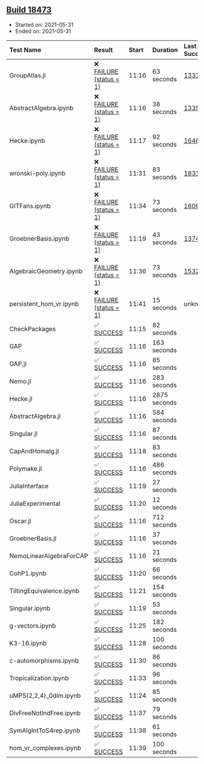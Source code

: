 ## [Build 18473](https://oscarci.mathematik.uni-kl.de/job/oscar/18473/)

* Started on: 2021-05-31
* Ended on: 2021-05-31

| Test Name    | Result | Start | Duration | Last Success | First Failure |
|:-------------|:-------|:------|:---------|:-------------|:--------------|
| GroupAtlas.jl | ❌ [FAILURE (status = 1)](https://oscarci.mathematik.uni-kl.de/job/oscar/18473/artifact/logs/build-18473/GroupAtlas.jl.log) | 11:16 | 63 seconds | [13311](https://oscarci.mathematik.uni-kl.de/job/oscar/13311/) | [13312](https://oscarci.mathematik.uni-kl.de/job/oscar/13312/) |
| AbstractAlgebra.ipynb | ❌ [FAILURE (status = 1)](https://oscarci.mathematik.uni-kl.de/job/oscar/18473/artifact/logs/build-18473/AbstractAlgebra.ipynb.log) | 11:16 | 38 seconds | [13355](https://oscarci.mathematik.uni-kl.de/job/oscar/13355/) | [13356](https://oscarci.mathematik.uni-kl.de/job/oscar/13356/) |
| Hecke.ipynb | ❌ [FAILURE (status = 1)](https://oscarci.mathematik.uni-kl.de/job/oscar/18473/artifact/logs/build-18473/Hecke.ipynb.log) | 11:17 | 92 seconds | [16463](https://oscarci.mathematik.uni-kl.de/job/oscar/16463/) | [16464](https://oscarci.mathematik.uni-kl.de/job/oscar/16464/) |
| wronski-poly.ipynb | ❌ [FAILURE (status = 1)](https://oscarci.mathematik.uni-kl.de/job/oscar/18473/artifact/logs/build-18473/wronski-poly.ipynb.log) | 11:31 | 83 seconds | [18314](https://oscarci.mathematik.uni-kl.de/job/oscar/18314/) | [18315](https://oscarci.mathematik.uni-kl.de/job/oscar/18315/) |
| GITFans.ipynb | ❌ [FAILURE (status = 1)](https://oscarci.mathematik.uni-kl.de/job/oscar/18473/artifact/logs/build-18473/GITFans.ipynb.log) | 11:34 | 73 seconds | [16068](https://oscarci.mathematik.uni-kl.de/job/oscar/16068/) | [16069](https://oscarci.mathematik.uni-kl.de/job/oscar/16069/) |
| GroebnerBasis.ipynb | ❌ [FAILURE (status = 1)](https://oscarci.mathematik.uni-kl.de/job/oscar/18473/artifact/logs/build-18473/GroebnerBasis.ipynb.log) | 11:19 | 43 seconds | [13748](https://oscarci.mathematik.uni-kl.de/job/oscar/13748/) | [13749](https://oscarci.mathematik.uni-kl.de/job/oscar/13749/) |
| AlgebraicGeometry.ipynb | ❌ [FAILURE (status = 1)](https://oscarci.mathematik.uni-kl.de/job/oscar/18473/artifact/logs/build-18473/AlgebraicGeometry.ipynb.log) | 11:36 | 73 seconds | [15322](https://oscarci.mathematik.uni-kl.de/job/oscar/15322/) | [15323](https://oscarci.mathematik.uni-kl.de/job/oscar/15323/) |
| persistent_hom_vr.ipynb | ❌ [FAILURE (status = 1)](https://oscarci.mathematik.uni-kl.de/job/oscar/18473/artifact/logs/build-18473/persistent_hom_vr.ipynb.log) | 11:41 | 15 seconds | unknown | unknown |
| CheckPackages | ✅ [SUCCESS](https://oscarci.mathematik.uni-kl.de/job/oscar/18473/artifact/logs/build-18473/CheckPackages.log) | 11:15 | 82 seconds |  |  |
| GAP | ✅ [SUCCESS](https://oscarci.mathematik.uni-kl.de/job/oscar/18473/artifact/logs/build-18473/GAP.log) | 11:16 | 163 seconds |  |  |
| GAP.jl | ✅ [SUCCESS](https://oscarci.mathematik.uni-kl.de/job/oscar/18473/artifact/logs/build-18473/GAP.jl.log) | 11:16 | 85 seconds |  |  |
| Nemo.jl | ✅ [SUCCESS](https://oscarci.mathematik.uni-kl.de/job/oscar/18473/artifact/logs/build-18473/Nemo.jl.log) | 11:16 | 283 seconds |  |  |
| Hecke.jl | ✅ [SUCCESS](https://oscarci.mathematik.uni-kl.de/job/oscar/18473/artifact/logs/build-18473/Hecke.jl.log) | 11:16 | 2875 seconds |  |  |
| AbstractAlgebra.jl | ✅ [SUCCESS](https://oscarci.mathematik.uni-kl.de/job/oscar/18473/artifact/logs/build-18473/AbstractAlgebra.jl.log) | 11:16 | 584 seconds |  |  |
| Singular.jl | ✅ [SUCCESS](https://oscarci.mathematik.uni-kl.de/job/oscar/18473/artifact/logs/build-18473/Singular.jl.log) | 11:16 | 87 seconds |  |  |
| CapAndHomalg.jl | ✅ [SUCCESS](https://oscarci.mathematik.uni-kl.de/job/oscar/18473/artifact/logs/build-18473/CapAndHomalg.jl.log) | 11:18 | 83 seconds |  |  |
| Polymake.jl | ✅ [SUCCESS](https://oscarci.mathematik.uni-kl.de/job/oscar/18473/artifact/logs/build-18473/Polymake.jl.log) | 11:16 | 486 seconds |  |  |
| JuliaInterface | ✅ [SUCCESS](https://oscarci.mathematik.uni-kl.de/job/oscar/18473/artifact/logs/build-18473/JuliaInterface.log) | 11:19 | 27 seconds |  |  |
| JuliaExperimental | ✅ [SUCCESS](https://oscarci.mathematik.uni-kl.de/job/oscar/18473/artifact/logs/build-18473/JuliaExperimental.log) | 11:20 | 12 seconds |  |  |
| Oscar.jl | ✅ [SUCCESS](https://oscarci.mathematik.uni-kl.de/job/oscar/18473/artifact/logs/build-18473/Oscar.jl.log) | 11:16 | 712 seconds |  |  |
| GroebnerBasis.jl | ✅ [SUCCESS](https://oscarci.mathematik.uni-kl.de/job/oscar/18473/artifact/logs/build-18473/GroebnerBasis.jl.log) | 11:16 | 37 seconds |  |  |
| NemoLinearAlgebraForCAP | ✅ [SUCCESS](https://oscarci.mathematik.uni-kl.de/job/oscar/18473/artifact/logs/build-18473/NemoLinearAlgebraForCAP.log) | 11:16 | 21 seconds |  |  |
| CohP1.ipynb | ✅ [SUCCESS](https://oscarci.mathematik.uni-kl.de/job/oscar/18473/artifact/logs/build-18473/CohP1.ipynb.log) | 11:20 | 66 seconds |  |  |
| TiltingEquivalence.ipynb | ✅ [SUCCESS](https://oscarci.mathematik.uni-kl.de/job/oscar/18473/artifact/logs/build-18473/TiltingEquivalence.ipynb.log) | 11:21 | 154 seconds |  |  |
| Singular.ipynb | ✅ [SUCCESS](https://oscarci.mathematik.uni-kl.de/job/oscar/18473/artifact/logs/build-18473/Singular.ipynb.log) | 11:19 | 53 seconds |  |  |
| g-vectors.ipynb | ✅ [SUCCESS](https://oscarci.mathematik.uni-kl.de/job/oscar/18473/artifact/logs/build-18473/g-vectors.ipynb.log) | 11:25 | 182 seconds |  |  |
| K3-16.ipynb | ✅ [SUCCESS](https://oscarci.mathematik.uni-kl.de/job/oscar/18473/artifact/logs/build-18473/K3-16.ipynb.log) | 11:28 | 100 seconds |  |  |
| c-automorphisms.ipynb | ✅ [SUCCESS](https://oscarci.mathematik.uni-kl.de/job/oscar/18473/artifact/logs/build-18473/c-automorphisms.ipynb.log) | 11:30 | 86 seconds |  |  |
| Tropicalization.ipynb | ✅ [SUCCESS](https://oscarci.mathematik.uni-kl.de/job/oscar/18473/artifact/logs/build-18473/Tropicalization.ipynb.log) | 11:33 | 96 seconds |  |  |
| uMPS(2,2,4)_0dim.ipynb | ✅ [SUCCESS](https://oscarci.mathematik.uni-kl.de/job/oscar/18473/artifact/logs/build-18473/uMPS-2-2-4-_0dim.ipynb.log) | 11:24 | 85 seconds |  |  |
| DivFreeNotIndFree.ipynb | ✅ [SUCCESS](https://oscarci.mathematik.uni-kl.de/job/oscar/18473/artifact/logs/build-18473/DivFreeNotIndFree.ipynb.log) | 11:37 | 79 seconds |  |  |
| SymAlgIntToS4rep.ipynb | ✅ [SUCCESS](https://oscarci.mathematik.uni-kl.de/job/oscar/18473/artifact/logs/build-18473/SymAlgIntToS4rep.ipynb.log) | 11:38 | 61 seconds |  |  |
| hom_vr_complexes.ipynb | ✅ [SUCCESS](https://oscarci.mathematik.uni-kl.de/job/oscar/18473/artifact/logs/build-18473/hom_vr_complexes.ipynb.log) | 11:39 | 100 seconds |  |  |
